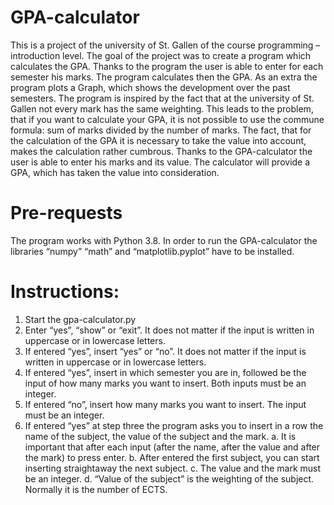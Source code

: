 # GPA-calculator
This is a project of the university of St. Gallen of the course programming – introduction level.  The goal of the project was to create a program which calculates the GPA. Thanks to the program the user is able to enter for each semester his marks. The program calculates then the GPA. As an extra the program plots a Graph, which shows the development over the past semesters.   The program is inspired by the fact that at the university of St. Gallen not every mark has the same weighting. This leads to the problem, that if you want to calculate your GPA, it is not possible to use the commune formula: sum of marks divided by the number of marks. The fact, that for the calculation of the GPA it is necessary to take the value into account, makes the calculation rather cumbrous. Thanks to the GPA-calculator the user is able to enter his marks and its value. The calculator will provide a GPA, which has taken the value into consideration.

# Pre-requests
The program works with Python 3.8. In order to run the GPA-calculator the libraries “numpy” “math” and “matplotlib.pyplot” have to be installed. 

# Instructions:
1.	Start the gpa-calculator.py
2.	Enter “yes”, “show” or “exit”. It does not matter if the input is written in uppercase or in lowercase letters.
3.	If entered “yes”, insert “yes” or “no”. It does not matter if the input is written in uppercase or in lowercase letters.
4.	If entered “yes”, insert in which semester you are in, followed be the input of how many marks you want to insert. Both inputs must be an integer. 
5.	If entered “no”, insert how many marks you want to insert. The input must be an integer. 
6.	If entered “yes” at step three the program asks you to insert in a row the name of the subject, the value of the subject and the mark.
a.	It is important that after each input (after the name, after the value and after the mark) to press enter. 
b.	After entered the first subject, you can start inserting straightaway the next subject. 
c.	The value and the mark must be an integer.
d.	“Value of the subject” is the weighting of the subject. Normally it is the number of ECTS. 
